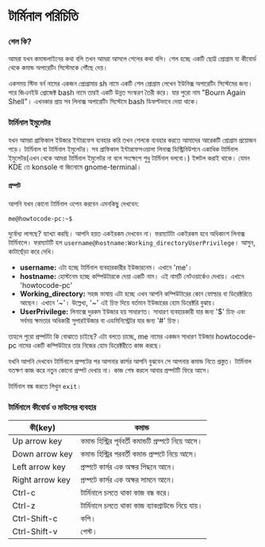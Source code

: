 # টার্মিনাল পরিচিতি #

### শেল কি? ###

আমরা যখন কমান্ডলাইনের কথা বলি তখন আমরা আসলে শেলের কথা বলি। শেল হচ্ছে একটি ছোট্ট প্রোগ্রাম যা কীবোর্ড থেকে কমান্ড অপারেটিং সিস্টেমকে পৌঁছে দেয়।

একসময় স্টিভ বর্ন নামের একজন প্রোগ্রামার sh নামে একটি শেল প্রোগ্রাম লেখেন ইউনিক্স অপারেটিং সিস্টেমের জন্য। পরে জিএনইউ প্রোজেক্ট bash নামে তারই একটি উন্নত সংস্করণ তৈরী করে। যার পুরো নাম "Bourn Again Shell"। এখনকার প্রায় সব লিনাক্স অপারেটিং সিস্টেমে bash ডিফল্টভাবে দেয়া থাকে।

### টার্মিনাল ইমুলেটর ###

যখন আমরা গ্রাফিকাল ইউজার ইন্টারফেস ব্যবহার করি তখন শেলকে ব্যবহার করতে আমাদের আরেকটি প্রোগ্রাম প্রয়োজন পড়ে। টার্মিনাল বা টার্মিনাল ইমুলেটর। সব গ্রাফিকাল ইন্টারফেসওয়ালা লিনাক্স ডিস্ট্রিবিউশনে একাধিক টার্মিনাল ইমুলেটর(এখন থেকে আমরা টার্মিনাল ইমুলেটর না বলে সংক্ষেপে শুধু টার্মিনাল বলবো।) ইন্সটল করাই থাকে। যেমন KDE তে konsole বা জিনোমে gnome-terminal।

#### প্রম্পট ####

আপনি যখন কোনো টার্মিনাল ওপেন করবেন এমনকিছু দেখবেন:

```
me@howtocode-pc:~$

```
দুর্বোধ্য লাগছে? ব্যাখ্যা করছি।
আপনি হয়ত একইরকম দেখবেন না। ফরম্যাটটা একইরকম হবে অধিকাংশ লিনাক্স টার্মিনালে। ফরম্যাটটি হল `username@hostname:Working_directoryUserPrivilege`। আসুন, কাটাছেঁড়া করে দেখি।

*  **username:** এটা হচ্ছে টার্মিনাল ব্যবহারকারীর ইউজারনেম। এখানে 'me'।
*  **hostname:** হোস্টনেম হচ্ছে কম্পিউটারকে দেয়া একটি নাম। এই নামটি নেটওয়ার্কেও দেখায়। এখানে 'howtocode-pc'
*  **Working_directory:** সহজ ভাষায় এটা হচ্ছে এখন আপনি কম্পিউটারের কোন ফোল্ডার বা ডিরেক্টরিতে আছেন। এখানে '~'। উল্লেখ্য, '~' এই চিহ্ন দিয়ে বর্তমান ইউজারের হোম ডিরেক্টরি বুঝায়।
*  **UserPrivilege:** লিনাক্সে দুরকম ইউজার হয় সাধারণত। সাধারণ ব্যবহারকারী যার জন্য '$' চিহ্ন এবং সর্বময় ক্ষমতার অধিকারী সুপারইউজার বা এডমিনিস্ট্রেটর যার জন্য '#' চিহ্ন।

তাহলে পুরো প্রম্পটটা কি বোঝাতে চাইছে? এটা বলতে চাচ্ছে, me নামের একজন সাধারণ ইউজার howtocode-pc নামের একটি কম্পিউটারে তার নিজের হোম ডিরেক্টরীতে কাজ করছে।

যখনি আপনি দেখবেন টার্মিনালে প্রম্পটের পর আপনার কার্সর আপনি বুঝবেন সে আপনার কমান্ড নিতে প্রস্তুত। টার্মিনাল যতক্ষণ কাজ করে নতুন কোনো প্রম্পট দেখায় না। কাজ শেষ করলে আবার প্রম্পটটি ফিরে আসে।

টার্মিনাল বন্ধ করতে লিখুন `exit`।

### টার্মিনালে কীবোর্ড ও মাউসের ব্যবহার ###

| কী(key) | কমান্ড|
| ------- | --- |
| Up arrow key | কমান্ড হিস্ট্রির পূর্ববর্তী কমান্ডটি প্রম্পটে নিয়ে আসে। |
| Down arrow key | কমান্ড হিস্ট্রির পরবর্তী কমান্ড প্রম্পটে নিয়ে আসে। |
| Left arrow key | প্রম্পটে কার্সর এক অক্ষর পিছনে আনে। |
| Right arrow key | প্রম্পটে কার্সর এক অক্ষর সামনে আনে। |
| Ctrl-c | টার্মিনালে চলতে থাকা কাজ বন্ধ করে।|
| Ctrl-z | টার্মিনালে চলতে থাকা কাজ ব্যাকগ্রাউন্ডে নিয়ে যায়। |
| Ctrl-Shift-c | কপি। |
| Ctrl-Shift-v | পেস্ট। |
